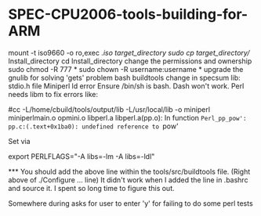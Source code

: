 # SPEC-CPU2006-tools-building-for-ARM
mount -t iso9660 -o ro,exec *.iso target_directory
sudo cp target_directory/* Install_directory
cd Install_directory
change the permissions and ownership
sudo chmod -R 777 *
sudo chown -R username:username *
upgrade the gnulib for solving 'gets' problem 
bash buildtools
change in specsum lib: stdio.h file
Miniperl ld error
 Ensure /bin/sh is bash. Dash won't work.
Perl needs libm to fix errors like:

 #cc -L/home/cbuild/tools/output/lib -L/usr/local/lib -o miniperl miniperlmain.o opmini.o libperl.a libperl.a(pp.o): In function `Perl_pp_pow': pp.c:(.text+0x1ba0): undefined reference to `pow'

Set via

export PERLFLAGS="-A libs=-lm -A libs=-ldl"

*** You should add the above line within the tools/src/buildtools file. (Right above of ./Configure ... line) It didn't work when I added the line in .bashrc and source it. I spent so long time to figure this out.

Somewhere during asks for user to enter 'y' for failing to do some perl tests
